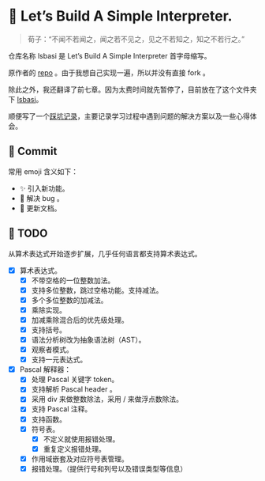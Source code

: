 # 🧐 Let’s Build A Simple Interpreter.

> 荀子：“不闻不若闻之，闻之若不见之，见之不若知之，知之不若行之。”

仓库名称 lsbasi 是 Let’s Build A Simple Interpreter 首字母缩写。

原作者的 [repo](https://github.com/rspivak/lsbasi/) 。由于我想自己实现一遍，所以并没有直接 fork 。

除此之外，我还翻译了前七章。因为太费时间就先暂停了，目前放在了这个文件夹下 [lsbasi](https://github.com/weijiew/codestep/tree/master/docs/book/lsbasi)。

顺便写了一个[踩坑记录](https://blog.weijiew.com/2021/02/22-lsbasi-summary/)，主要记录学习过程中遇到问题的解决方案以及一些心得体会。

## 🥳 Commit

常用 emoji 含义如下：

* :sparkles: 引入新功能。
* :bug: 解决 bug 。
* :memo: 更新文档。	

## 🎉 TODO

从算术表达式开始逐步扩展，几乎任何语言都支持算术表达式。

- [x] 算术表达式。
    - [x] 不带空格的一位整数加法。
    - [x] 支持多位整数，跳过空格功能。支持减法。
    - [x] 多个多位整数的加减法。
    - [x] 乘除实现。
    - [x] 加减乘除混合后的优先级处理。
    - [x] 支持括号。
    - [x] 语法分析树改为抽象语法树（AST）。
    - [x] 观察者模式。
    - [x] 支持一元表达式。

- [x] Pascal 解释器：
    - [x] 处理 Pascal 关键字 token。
    - [x] 支持解析 Pascal header 。
    - [x] 采用 div 来做整数除法，采用 / 来做浮点数除法。
    - [x] 支持 Pascal 注释。
    - [x] 支持函数。
    - [x] 符号表。
        - [x] 不定义就使用报错处理。
        - [x] 重复定义报错处理。
    - [x] 作用域嵌套及对应符号表管理。
    - [x] 报错处理。（提供行号和列号以及错误类型等信息）
